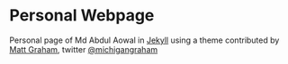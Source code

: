# Personal Webpage

Personal page of Md Abdul Aowal in [Jekyll](https://jekyllrb.com/docs/github-pages/) using a theme contributed by [Matt Graham](http://madebygraham.com), twitter [@michigangraham](http://twitter.com/#!/michigangraham)

